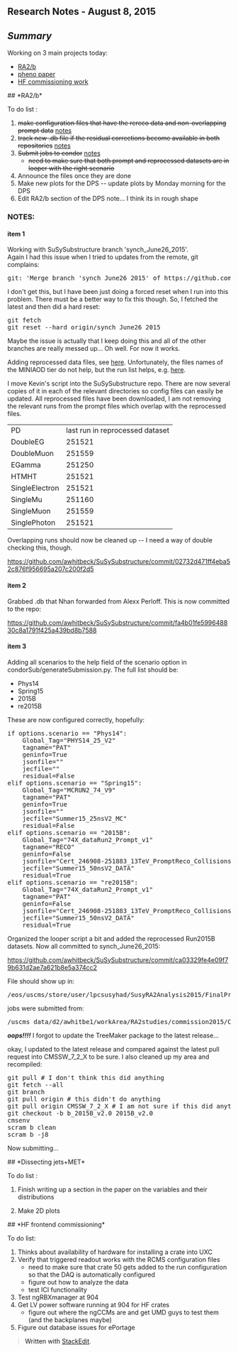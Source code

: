 Research Notes - August 8, 2015
------------------------------------
## *Summary*

Working on 3 main projects today:

- [RA2/b](#RA2b)
- [pheno paper](#DissectingJetsMET) 
- [HF commissioning work](#HFcommissioning)

<a name="RA2b">
## *RA2/b* 

To do list :

1. ~~make configuration files that have the rereco data and non-overlapping prompt data~~ [notes](#RA2/b-item1)
2. ~~track new .db file if the residual corrections become available in both repositories~~ [notes](#RA2/b-item2)
3. ~~Submit jobs to condor~~ [notes](#RA2/b-item3)
	+ ~~need to make sure that both prompt and reprocessed datasets are in looper with the right scenario~~
4. Announce the files once they are done
5. Make new plots for the DPS -- update plots by Monday morning for the DPS
6. Edit RA2/b section of the DPS note... I think its in rough shape

### NOTES: 
#### item 1 <a name="RA2/b-item1">

Working with SuSySubstructure branch 'synch_June26_2015'.  
Again I had this issue when I tried to updates from the remote, git complains:
<pre>git: 'Merge branch 'synch_June26_2015' of https://github.com/awhitbeck/SuSySubstructure into synch_June26_2015' is not a git command. See 'git --help'.</pre>
I don't get this, but I have been just doing a forced reset when I run into this problem.  There must be a better way to fix this though.  So, I fetched the latest and then did a hard reset: 
<pre>git fetch
git reset --hard origin/synch_June26_2015</pre>
Maybe the issue is actually that I keep doing this and all of the other branches are really messed up... Oh well.  For now it works. 

Adding reprocessed data files, see [here](https://cmsweb.cern.ch/das/request?view=list&limit=50&instance=prod%2Fglobal&input=dataset%3D%2F*%2FRun2015B-17Jul2015-v1%2FMINIAOD).  Unfortunately, the files names of the MINIAOD tier do not help, but the run list helps, e.g. [here](https://cmsweb.cern.ch/das/request?view=list&limit=50&instance=prod%2Fglobal&input=run+dataset%3D%2FSingleMuon%2FRun2015B-17Jul2015-v1%2FMINIAOD). 

I move Kevin's script into the SuSySubstructure repo.  There are now several copies of it in each of the relevant directories so config files can easily be updated.  All reprocessed files have been downloaded, I am not removing the relevant runs from the prompt files which overlap with the reprocessed files.  

<table>
<tr> 
	<td> PD </td> <td> last run in reprocessed dataset </td>
</tr>
<tr>
	<td> DoubleEG </td> <td> 251521 </td>
</tr>
<tr>
	<td> DoubleMuon </td> <td> 251559 </td>
</tr>
<tr>
	<td> EGamma </td> <td> 251250 </td>
</tr>
<tr>
	<td>HTMHT </td> <td> 251521 </td>
</tr>
<tr>
	<td> SingleElectron </td> <td> 251521 </td>
</tr>
<tr>
	<td> SingleMu </td> <td> 251160 </td>
</tr>
<tr>
	<td> SingleMuon </td> <td> 251559 </td>
</tr>
<tr>
	<td> SinglePhoton </td> <td> 251521 </td>
</tr>
</table>

Overlapping runs should now be cleaned up -- I need a way of double checking this, though. 

https://github.com/awhitbeck/SuSySubstructure/commit/02732d471ff4eba52c876f956695a207c200f2d5

#### item 2 <a name="RA2/b-item2">

Grabbed .db that Nhan forwarded from Alexx Perloff.  This is now committed to the repo:

https://github.com/awhitbeck/SuSySubstructure/commit/fa4b01fe599648830c8a1791f425a439bd8b7588

#### item 3 <a name="RA2/b-item3">

Adding all scenarios to the help field of the scenario option in condorSub/generateSubmission.py.  The full list should be:

 - Phys14
 - Spring15
 - 2015B
 - re2015B

These are now configured correctly, hopefully:

<pre>
if options.scenario == "Phys14":
    Global_Tag="PHYS14_25_V2"
    tagname="PAT"
    geninfo=True
    jsonfile=""
    jecfile=""
    residual=False
elif options.scenario == "Spring15":
    Global_Tag="MCRUN2_74_V9"
    tagname="PAT"
    geninfo=True
    jsonfile=""
    jecfile="Summer15_25nsV2_MC"
    residual=False
elif options.scenario == "2015B":
    Global_Tag="74X_dataRun2_Prompt_v1"
    tagname="RECO"
    geninfo=False
    jsonfile="Cert_246908-251883_13TeV_PromptReco_Collisions15_JSON_v2.txt"
    jecfile="Summer15_50nsV2_DATA"
    residual=True
elif options.scenario == "re2015B":
    Global_Tag="74X_dataRun2_Prompt_v1"
    tagname="PAT"
    geninfo=False
    jsonfile="Cert_246908-251883_13TeV_PromptReco_Collisions15_JSON_v2.txt"
    jecfile="Summer15_50nsV2_DATA"
    residual=True
</pre>

Organized the looper script a bit and added the reprocessed Run2015B datasets.  Now all committed to synch_June26_2015:

https://github.com/awhitbeck/SuSySubstructure/commit/ca03329fe4e09f79b631d2ae7a621b8e5a374cc2

File should show up in:
<pre>/eos/uscms/store/user/lpcsusyhad/SusyRA2Analysis2015/FinalProductionDPS</pre>
 
 jobs were submitted from:
 <pre>/uscms_data/d2/awhitbe1/workArea/RA2studies/commission2015/CMSSW_7_4_6_patch6/src/AWhitbeck/SuSySubstructure/test/FinalProductionDPS</pre>

***oops!!!!*** I forgot to update the TreeMaker package to the latest release...

okay, I updated to the latest release and compared against the latest pull request into CMSSW_7_2_X to be sure.  I also cleaned up my area and recompiled:
<pre>git pull # I don't think this did anything
git fetch --all
git branch
git pull origin # this didn't do anything
git pull origin CMSSW_7_2_X # I am not sure if this did anything
git checkout -b b_2015B_v2.0 2015B_v2.0 
cmsenv
scram b clean
scram b -j8</pre>

Now submitting...

<a name="DissectingJetsMET">
## *Dissecting jets+MET* 

To do list :

1. Finish writing up a section in the paper on the variables and their distributions

2. Make 2D plots 

<a name="HFcommissioning">
## *HF frontend commissioning* 

To do list:

1. Thinks about availability of hardware for installing a crate into UXC
2. Verify that triggered readout works with the RCMS configuration files
	+ need to make sure that crate 50 gets added to the run configuration so that the DAQ is automatically configured
	+ figure out how to analyze the data 
	+ test ICI functionality
3. Test ngRBXmanager at 904
4. Get LV power software running at 904 for HF crates
	+ figure out where the ngCCMs are and get UMD guys to test them (and the backplanes maybe)
5. Figure out database issues for ePortage

> Written with [StackEdit](https://stackedit.io/).